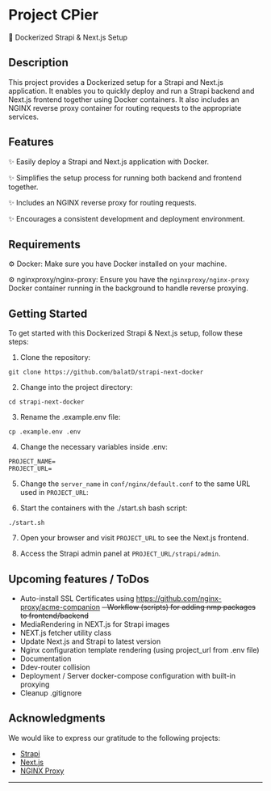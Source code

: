 # Project CPier 

🐳 Dockerized Strapi & Next.js Setup

## Description

This project provides a Dockerized setup for a Strapi and Next.js application. It enables you to quickly deploy and run a Strapi backend and Next.js frontend together using Docker containers. It also includes an NGINX reverse proxy container for routing requests to the appropriate services.

## Features

✨ Easily deploy a Strapi and Next.js application with Docker.

✨ Simplifies the setup process for running both backend and frontend together.

✨ Includes an NGINX reverse proxy for routing requests.

✨ Encourages a consistent development and deployment environment.

## Requirements

⚙️ Docker: Make sure you have Docker installed on your machine.

⚙️ nginxproxy/nginx-proxy: Ensure you have the `nginxproxy/nginx-proxy` Docker container running in the background to handle reverse proxying.

## Getting Started

To get started with this Dockerized Strapi & Next.js setup, follow these steps:

1. Clone the repository:

```shell
git clone https://github.com/balatD/strapi-next-docker
```

2. Change into the project directory:

```shell
cd strapi-next-docker
```

3. Rename the .example.env file:

```shell
cp .example.env .env
```

4. Change the necessary variables inside .env:

```dotenv
PROJECT_NAME=
PROJECT_URL=
```

5. Change the `server_name` in `conf/nginx/default.conf` to the same URL used in `PROJECT_URL`:

6. Start the containers with the ./start.sh bash script:

```shell
./start.sh
```

7. Open your browser and visit `PROJECT_URL` to see the Next.js frontend.

8. Access the Strapi admin panel at `PROJECT_URL/strapi/admin`.

## Upcoming features / ToDos

- Auto-install SSL Certificates using https://github.com/nginx-proxy/acme-companion
~~- Workflow (scripts) for adding nmp packages to frontend/backend~~
- MediaRendering in NEXT.js for Strapi images
- NEXT.js fetcher utility class
- Update Next.js and Strapi to latest version
- Nginx configuration template rendering (using project_url from .env file)
- Documentation
- Ddev-router collision
- Deployment / Server docker-compose configuration with built-in proxying
- Cleanup .gitignore

## Acknowledgments

We would like to express our gratitude to the following projects:

- [Strapi](https://strapi.io)
- [Next.js](https://nextjs.org)
- [NGINX Proxy](https://github.com/nginx-proxy/nginx-proxy)


---
